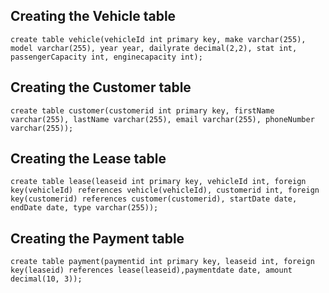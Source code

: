 ## Creating the Vehicle table
```
create table vehicle(vehicleId int primary key, make varchar(255), model varchar(255), year year, dailyrate decimal(2,2), stat int, passengerCapacity int, enginecapacity int);
```

## Creating the Customer table
```
create table customer(customerid int primary key, firstName varchar(255), lastName varchar(255), email varchar(255), phoneNumber varchar(255));
```

## Creating the Lease table
```
create table lease(leaseid int primary key, vehicleId int, foreign key(vehicleId) references vehicle(vehicleId), customerid int, foreign key(customerid) references customer(customerid), startDate date, endDate date, type varchar(255));
```

## Creating the Payment table
```
create table payment(paymentid int primary key, leaseid int, foreign key(leaseid) references lease(leaseid),paymentdate date, amount decimal(10, 3));
```

